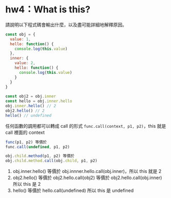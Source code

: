 # hw4：What is this?

請說明以下程式碼會輸出什麼，以及盡可能詳細地解釋原因。

```js
const obj = {
  value: 1,
  hello: function() {
    console.log(this.value)
  },
  inner: {
    value: 2,
    hello: function() {
      console.log(this.value)
    }
  }
}
  
const obj2 = obj.inner
const hello = obj.inner.hello
obj.inner.hello() // 2
obj2.hello() // 2
hello() // undefined
```

任何函數的調用都可以轉成 call 的形式 `func.call(context, p1, p2)`，this 就是 call 裡面的 context

```js
func(p1, p2) 等價於
func.call(undefined, p1, p2)

obj.child.method(p1, p2) 等價於
obj.child.method.call(obj.child, p1, p2)
```

1. obj.inner.hello() 等價於 obj.innner.hello.call(obj.inner)，所以 this 就是 2
2. obj2.hello() 等價於 obj2.hello.call(obj2) 等價於 obj2.hello.call(obj.inner) 所以 this 是 2
3. hello() 等價於 hello.call(undefined) 所以 this 是 undefined
